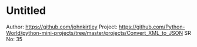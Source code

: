 # Untitled

Author: https://github.com/johnkirtley
Project: https://github.com/Python-World/python-mini-projects/tree/master/projects/Convert_XML_to_JSON
SR No: 35